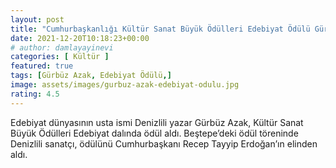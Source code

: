 ```yaml
---
layout: post
title: "Cumhurbaşkanlığı Kültür Sanat Büyük Ödülleri Edebiyat Ödülü Gürbüz Azak'ın"
date: 2021-12-20T10:18:23+00:00
# author: damlayayinevi
categories: [ Kültür ]
featured: true
tags: [Gürbüz Azak, Edebiyat Ödülü,]
image: assets/images/gurbuz-azak-edebiyat-odulu.jpg
rating: 4.5
---
```


Edebiyat dünyasının usta ismi Denizlili yazar Gürbüz Azak, Kültür Sanat Büyük Ödülleri Edebiyat dalında ödül aldı.
Beştepe’deki ödül töreninde Denizlili sanatçı, ödülünü Cumhurbaşkanı Recep Tayyip Erdoğan’ın elinden aldı.